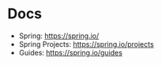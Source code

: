 # Docs
* Spring: https://spring.io/
* Spring Projects: https://spring.io/projects
* Guides: https://spring.io/guides